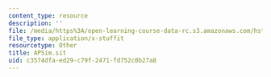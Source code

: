 ```yaml
---
content_type: resource
description: ''
file: /media/https%3A/open-learning-course-data-rc.s3.amazonaws.com/hst-131-introduction-to-neuroscience-fall-2005/c3574dfaed29c79f2471fd752c0b27a8_APSim.sit
file_type: application/x-stuffit
resourcetype: Other
title: APSim.sit
uid: c3574dfa-ed29-c79f-2471-fd752c0b27a8
---
```

